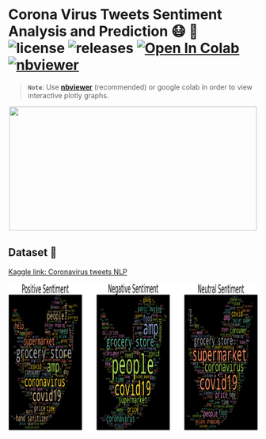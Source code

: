 # Corona Virus Tweets Sentiment Analysis and Prediction 😷 🦠 ![license](https://img.shields.io/github/license/Pegah-Ardehkhani/Corona-Virus-Tweets-Sentiment-Analysis-and-Prediction.svg) ![releases](https://img.shields.io/github/release/Pegah-Ardehkhani/Corona-Virus-Tweets-Sentiment-Analysis-and-Prediction.svg) <a href="https://colab.research.google.com/drive/1FayzZ8MDVorMLu6GcBGrwSdKXdvn9is1?usp=sharing" target="_parent\"><img src="https://colab.research.google.com/assets/colab-badge.svg" alt="Open In Colab"/></a> [![nbviewer](https://img.shields.io/badge/render-nbviewer-orange.svg)](http://nbviewer.org/github/Pegah-Ardehkhani/Corona-Virus-Tweets-Sentiment-Analysis-and-Prediction/blob/main/Corona%20Virus%20Tweets%20Sentiment%20Prediction%20and%20Prediction.ipynb)

> **`Note`**: Use [**nbviewer**](https://nbviewer.org/github/Pegah-Ardehkhani/Corona-Virus-Forcasting-and-Analysis/blob/main/Corona%20Virus%20Forcasting%20and%20Analysis.ipynb) (recommended) or google colab in order to view interactive plotly graphs.

<p align="center">
  <img width="500" height="250" src="https://ichef.bbci.co.uk/news/976/cpsprodpb/18570/production/_112869699_gettyimages-1209519827-1.jpg">
</p>

## Dataset 📔

[Kaggle link: Coronavirus tweets NLP](https://www.kaggle.com/datasets/datatattle/covid-19-nlp-text-classification)

<p align="center">
  <img width="1000" height="300" src="https://github.com/Pegah-Ardehkhani/Corona-Virus-Tweets-Sentiment-Analysis-and-Prediction/blob/main/Wordcloud.PNG">
</p>
